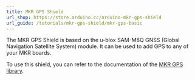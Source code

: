 ```yaml
---
title: MKR GPS Shield
url_shop: https://store.arduino.cc/arduino-mkr-gps-shield
url_guide: /tutorials/mkr-gps-shield/mkr-gps-basic
---
```


The MKR GPS Shield is based on the u-blox SAM-M8Q GNSS (Global Navigation Satellite System) module. It can be used to add GPS to any of your MKR boards.

To use this shield, you can refer to the documentation of the [MKR GPS library](https://www.arduino.cc/reference/en/libraries/arduino_mkrgps/).